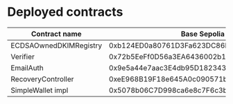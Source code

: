 # Deployed contracts

| Contract name | Base Sepolia |
|---------|---------|
| ECDSAOwnedDKIMRegistry | 0xb124ED0a80761D3Fa623DC86bAe911a2209C7Cd1 |
| Verifier | 0x72b5EeFf0D56a3EA6436002b14E3289dc96baa22 |
| EmailAuth | 0x9e5a44e7aac3E4db95D182343Ab00983aCAE213f |
| RecoveryController | 0xeE968B19F18e645A0c090571bB7D9b414C215492 |
| SimpleWallet impl | 0x5078b06C7D998ca6e8c7F6c3b43Ca6d07060C8e8 |